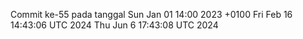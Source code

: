 Commit ke-55 pada tanggal Sun Jan 01 14:00 2023 +0100
Fri Feb 16 14:43:06 UTC 2024
Thu Jun  6 17:43:08 UTC 2024
